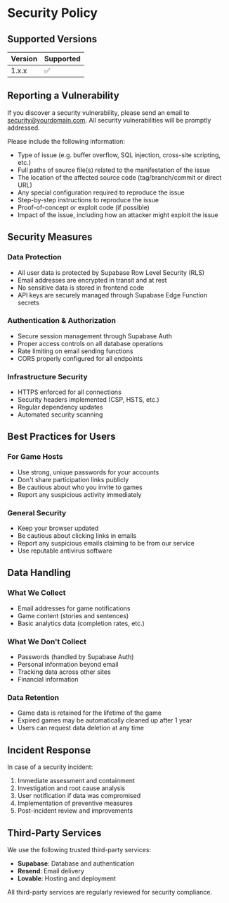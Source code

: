 
# Security Policy

## Supported Versions

| Version | Supported          |
| ------- | ------------------ |
| 1.x.x   | :white_check_mark: |

## Reporting a Vulnerability

If you discover a security vulnerability, please send an email to security@yourdomain.com. All security vulnerabilities will be promptly addressed.

Please include the following information:
- Type of issue (e.g. buffer overflow, SQL injection, cross-site scripting, etc.)
- Full paths of source file(s) related to the manifestation of the issue
- The location of the affected source code (tag/branch/commit or direct URL)
- Any special configuration required to reproduce the issue
- Step-by-step instructions to reproduce the issue
- Proof-of-concept or exploit code (if possible)
- Impact of the issue, including how an attacker might exploit the issue

## Security Measures

### Data Protection
- All user data is protected by Supabase Row Level Security (RLS)
- Email addresses are encrypted in transit and at rest
- No sensitive data is stored in frontend code
- API keys are securely managed through Supabase Edge Function secrets

### Authentication & Authorization
- Secure session management through Supabase Auth
- Proper access controls on all database operations
- Rate limiting on email sending functions
- CORS properly configured for all endpoints

### Infrastructure Security
- HTTPS enforced for all connections
- Security headers implemented (CSP, HSTS, etc.)
- Regular dependency updates
- Automated security scanning

## Best Practices for Users

### For Game Hosts
- Use strong, unique passwords for your accounts
- Don't share participation links publicly
- Be cautious about who you invite to games
- Report any suspicious activity immediately

### General Security
- Keep your browser updated
- Be cautious about clicking links in emails
- Report any suspicious emails claiming to be from our service
- Use reputable antivirus software

## Data Handling

### What We Collect
- Email addresses for game notifications
- Game content (stories and sentences)
- Basic analytics data (completion rates, etc.)

### What We Don't Collect
- Passwords (handled by Supabase Auth)
- Personal information beyond email
- Tracking data across other sites
- Financial information

### Data Retention
- Game data is retained for the lifetime of the game
- Expired games may be automatically cleaned up after 1 year
- Users can request data deletion at any time

## Incident Response

In case of a security incident:
1. Immediate assessment and containment
2. Investigation and root cause analysis
3. User notification if data was compromised
4. Implementation of preventive measures
5. Post-incident review and improvements

## Third-Party Services

We use the following trusted third-party services:
- **Supabase**: Database and authentication
- **Resend**: Email delivery
- **Lovable**: Hosting and deployment

All third-party services are regularly reviewed for security compliance.
